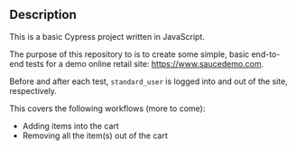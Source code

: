## Description
This is a basic Cypress project written in JavaScript. 

The purpose of this repository to is to create some simple, basic end-to-end tests for a demo online retail site: https://www.saucedemo.com.

Before and after each test, `standard_user` is logged into and out of the site, respectively.

This covers the following workflows (more to come):

* Adding items into the cart
* Removing all the item(s) out of the cart